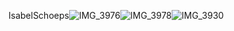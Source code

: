 IsabelSchoeps![IMG_3976](https://github.com/github/opensource.guide/assets/127110010/8c2267fd-861a-4360-a87b-f66504a9242a)![IMG_3978](https://github.com/github/opensource.guide/assets/127110010/51f5b26d-e164-44e0-89be-78424de91d07)![IMG_3930](https://github.com/github/opensource.guide/assets/127110010/130ae10b-5b38-48c2-afb3-9075f0d2aa28)
